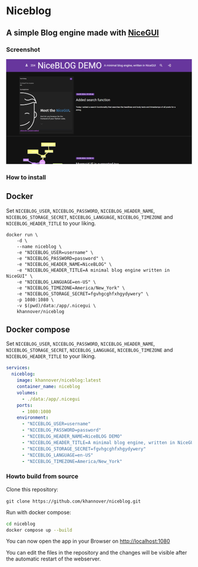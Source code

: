 # Niceblog

## A simple Blog engine made with [NiceGUI](https://nicegui.io)


### Screenshot

![alt text](image.png)

### How to install

## Docker

Set `NICEBLOG_USER`, `NICEBLOG_PASSWORD`, `NICEBLOG_HEADER_NAME`, `NICEBLOG_STORAGE_SECRET`, `NICEBLOG_LANGUAGE`, `NICEBLOG_TIMEZONE` and `NICEBLOG_HEADER_TITLE` to your liking.

```
docker run \
    -d \
    --name niceblog \
    -e "NICEBLOG_USER=username" \
    -e "NICEBLOG_PASSWORD=password" \
    -e "NICEBLOG_HEADER_NAME=NiceBLOG" \
    -e "NICEBLOG_HEADER_TITLE=A minimal blog engine written in NiceGUI" \
    -e "NICEBLOG_LANGUAGE=en-US" \
    -e "NICEBLOG_TIMEZONE=America/New_York" \
    -e "NICEBLOG_STORAGE_SECRET=fgvhgcghfxhgydywery" \
    -p 1080:1080 \
    -v $(pwd)/data:/app/.nicegui \
    khannover/niceblog
``` 

## Docker compose

Set `NICEBLOG_USER`, `NICEBLOG_PASSWORD`, `NICEBLOG_HEADER_NAME`, `NICEBLOG_STORAGE_SECRET`, `NICEBLOG_LANGUAGE`, `NICEBLOG_TIMEZONE` and `NICEBLOG_HEADER_TITLE` to your liking.

```yaml
services:
  niceblog:
    image: khannover/niceblog:latest
    container_name: niceblog
    volumes:
      - ./data:/app/.nicegui
    ports:
      - 1080:1080
    environment:
      - "NICEBLOG_USER=username"
      - "NICEBLOG_PASSWORD=password"
      - "NICEBLOG_HEADER_NAME=NiceBLOG DEMO"
      - "NICEBLOG_HEADER_TITLE=A minimal blog engine, written in NiceGUI"
      - "NICEBLOG_STORAGE_SECRET=fgvhgcghfxhgydywery"
      - "NICEBLOG_LANGUAGE=en-US"
      - "NICEBLOG_TIMEZONE=America/New_York"
```

### Howto build from source

Clone this repository:

`git clone https://github.com/khannover/niceblog.git`


Run with docker compose:

```bash
cd niceblog
docker compose up --build
```

You can now open the app in your Browser on [http://localhost:1080](http://localhost:1080)

You can edit the files in the repository and the changes will be visible after the automatic restart of the webserver.